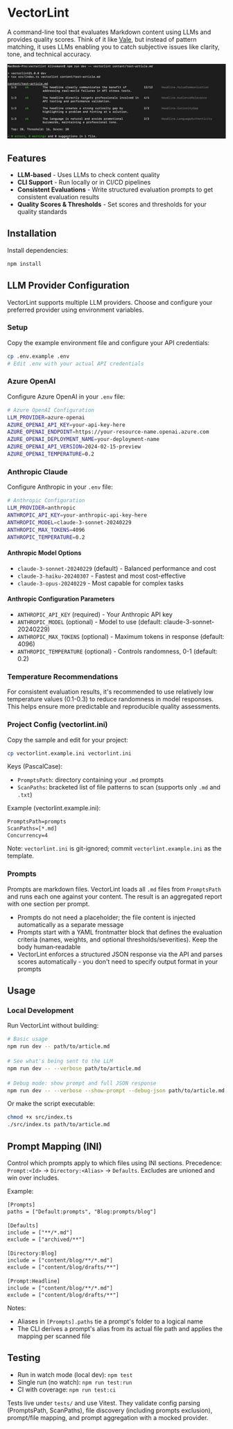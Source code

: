 # VectorLint
A command-line tool that evaluates Markdown content using LLMs and provides quality scores. Think of it like [Vale](https://github.com/errata-ai/vale), but instead of pattern matching, it uses LLMs enabling you to catch subjective issues like clarity, tone, and technical accuracy.

![VectorLint Screenshot](./assets/VectorLint_screenshot.jpeg)

## Features

- **LLM-based** - Uses LLMs to check content quality
- **CLI Support** - Run locally or in CI/CD pipelines
- **Consistent Evaluations** - Write structured evaluation prompts to get consistent evaluation results
- **Quality Scores & Thresholds** - Set scores and thresholds for your quality standards

## Installation

Install dependencies:

```bash
npm install
```

## LLM Provider Configuration

VectorLint supports multiple LLM providers. Choose and configure your preferred provider using environment variables.

### Setup

Copy the example environment file and configure your API credentials:

```bash
cp .env.example .env
# Edit .env with your actual API credentials
```

### Azure OpenAI

Configure Azure OpenAI in your `.env` file:

```bash
# Azure OpenAI Configuration
LLM_PROVIDER=azure-openai
AZURE_OPENAI_API_KEY=your-api-key-here
AZURE_OPENAI_ENDPOINT=https://your-resource-name.openai.azure.com
AZURE_OPENAI_DEPLOYMENT_NAME=your-deployment-name
AZURE_OPENAI_API_VERSION=2024-02-15-preview
AZURE_OPENAI_TEMPERATURE=0.2
```

### Anthropic Claude

Configure Anthropic in your `.env` file:

```bash
# Anthropic Configuration
LLM_PROVIDER=anthropic
ANTHROPIC_API_KEY=your-anthropic-api-key-here
ANTHROPIC_MODEL=claude-3-sonnet-20240229
ANTHROPIC_MAX_TOKENS=4096
ANTHROPIC_TEMPERATURE=0.2
```

#### Anthropic Model Options

- `claude-3-sonnet-20240229` (default) - Balanced performance and cost
- `claude-3-haiku-20240307` - Fastest and most cost-effective
- `claude-3-opus-20240229` - Most capable for complex tasks

#### Anthropic Configuration Parameters

- `ANTHROPIC_API_KEY` (required) - Your Anthropic API key
- `ANTHROPIC_MODEL` (optional) - Model to use (default: claude-3-sonnet-20240229)
- `ANTHROPIC_MAX_TOKENS` (optional) - Maximum tokens in response (default: 4096)
- `ANTHROPIC_TEMPERATURE` (optional) - Controls randomness, 0-1 (default: 0.2)

### Temperature Recommendations

For consistent evaluation results, it's recommended to use relatively low temperature values (0.1-0.3) to reduce randomness in model responses. This helps ensure more predictable and reproducible quality assessments.

### Project Config (vectorlint.ini)

Copy the sample and edit for your project:

```bash
cp vectorlint.example.ini vectorlint.ini
```

Keys (PascalCase):
- `PromptsPath`: directory containing your `.md` prompts
- `ScanPaths`: bracketed list of file patterns to scan (supports only `.md` and `.txt`)

Example (vectorlint.example.ini):

```
PromptsPath=prompts
ScanPaths=[*.md]
Concurrency=4
```

Note: `vectorlint.ini` is git-ignored; commit `vectorlint.example.ini` as the template.

### Prompts

Prompts are markdown files. VectorLint loads all `.md` files from `PromptsPath` and runs each one against your content. The result is an aggregated report with one section per prompt.

- Prompts do not need a placeholder; the file content is injected automatically as a separate message
- Prompts start with a YAML frontmatter block that defines the evaluation criteria (names, weights, and optional thresholds/severities). Keep the body human‑readable
- VectorLint enforces a structured JSON response via the API and parses scores automatically - you don't need to specify output format in your prompts

## Usage

### Local Development

Run VectorLint without building:

```bash
# Basic usage
npm run dev -- path/to/article.md

# See what's being sent to the LLM
npm run dev -- --verbose path/to/article.md

# Debug mode: show prompt and full JSON response
npm run dev -- --verbose --show-prompt --debug-json path/to/article.md
```

Or make the script executable:

```bash
chmod +x src/index.ts
./src/index.ts path/to/article.md
```

## Prompt Mapping (INI)

Control which prompts apply to which files using INI sections. Precedence: `Prompt:<Id>` → `Directory:<Alias>` → `Defaults`. Excludes are unioned and win over includes.

Example:

```
[Prompts]
paths = ["Default:prompts", "Blog:prompts/blog"]

[Defaults]
include = ["**/*.md"]
exclude = ["archived/**"]

[Directory:Blog]
include = ["content/blog/**/*.md"]
exclude = ["content/blog/drafts/**"]

[Prompt:Headline]
include = ["content/blog/**/*.md"]
exclude = ["content/blog/drafts/**"]
```

Notes:
- Aliases in `[Prompts].paths` tie a prompt's folder to a logical name
- The CLI derives a prompt's alias from its actual file path and applies the mapping per scanned file

## Testing

- Run in watch mode (local dev): `npm test`
- Single run (no watch): `npm run test:run`
- CI with coverage: `npm run test:ci`

Tests live under `tests/` and use Vitest. They validate config parsing (PromptsPath, ScanPaths), file discovery (including prompts exclusion), prompt/file mapping, and prompt aggregation with a mocked provider.